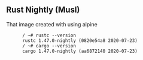 Rust Nightly (Musl)
-------------------

That image created with using alpine


```shell
      / ~# rustc --version
      rustc 1.47.0-nightly (0820e54a8 2020-07-23)
      / ~# cargo --version
      cargo 1.47.0-nightly (aa6872140 2020-07-23)
